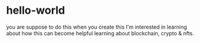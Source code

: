 # hello-world
you are suppose to do this when you create this
I'm interested in learning about how this can become helpful learning about blockchain, crypto & nfts.
